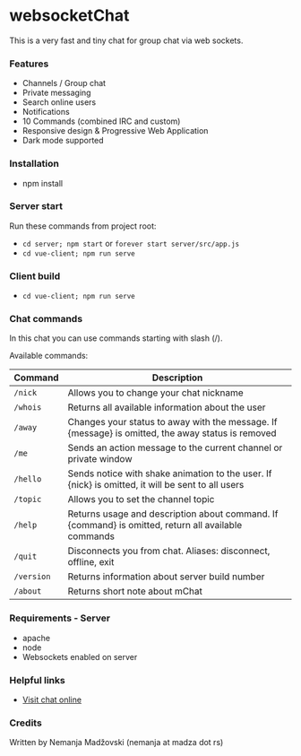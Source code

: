 # websocketChat
This is a very fast and tiny chat for group chat via web sockets.

### Features
* Channels / Group chat
* Private messaging
* Search online users
* Notifications
* 10 Commands (combined IRC and custom)
* Responsive design & Progressive Web Application
* Dark mode supported

### Installation
* npm install

### Server start
Run these commands from project root:
* `cd server; npm start` or `forever start server/src/app.js`
* `cd vue-client; npm run serve`

### Client build
* `cd vue-client; npm run serve`

### Chat commands
In this chat you can use commands starting with slash (/).

Available commands:

**Command**|**Description**
-----|-----
`/nick`|Allows you to change your chat nickname
`/whois`|Returns all available information about the user
`/away`|Changes your status to away with the message. If {message} is omitted, the away status is removed
`/me`|Sends an action message to the current channel or private window
`/hello`|Sends notice with shake animation to the user. If {nick} is omitted, it will be sent to all users
`/topic`|Allows you to set the channel topic
`/help`|Returns usage and description about command. If {command} is omitted, return all available commands
`/quit`|Disconnects you from chat. Aliases: disconnect, offline, exit
`/version`|Returns information about server build number
`/about`|Returns short note about mChat

### Requirements - Server
* apache
* node
* Websockets enabled on server

### Helpful links
* [Visit chat online](https://chat.madza.rs)

### Credits
Written by Nemanja Madžovski (nemanja at madza dot rs)

